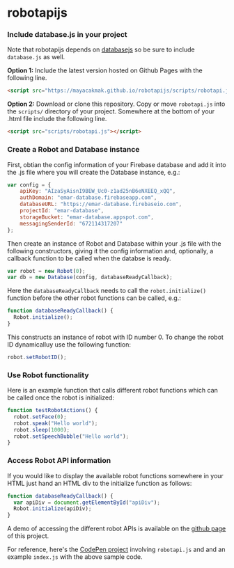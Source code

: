 # robotapijs

### Include database.js in your project

Note that robotapijs depends on [databasejs](https://github.com/mayacakmak/databasejs/blob/master/README.md#databasejs) so be sure to include `database.js` as well.

**Option 1:** Include the latest version hosted on Github Pages with the following line.

```html
<script src="https://mayacakmak.github.io/robotapijs/scripts/robotapi.js"></script>
```

**Option 2:** Download or clone this repository. Copy or move `robotapi.js` into the `scripts/` directory of your project.
Somewhere at the bottom of your .html file include the following line.

```html
<script src="scripts/robotapi.js"></script>
```

### Create a Robot and Database instance

First, obtian the config information of your Firebase database and add it into the .js file where you will create the Database instance, e.g.:
```javascript
var config = {
    apiKey: "AIzaSyAisnI9BEW_Uc0-z1ad25nB6eNXEEQ_xQQ",
    authDomain: "emar-database.firebaseapp.com",
    databaseURL: "https://emar-database.firebaseio.com",
    projectId: "emar-database",
    storageBucket: "emar-database.appspot.com",
    messagingSenderId: "672114317207"
};
```

Then create an instance of Robot and Database within your .js file with the following constructors, giving it the config information and, optionally, a callback function to be called when the databse is ready.

```javascript
var robot = new Robot(0);
var db = new Database(config, databaseReadyCallback);
```

Here the `databaseReadyCallback` needs to call the `robot.initialize()` function before the other robot functions can be called, e.g.:

```javascript
function databaseReadyCallback() {
  Robot.initialize();
}
```

This constructs an instance of robot with ID number 0. To change the robot ID dynamicalluy use the following function:

```javascript
robot.setRobotID();
```

### Use Robot functionality

Here is an example function that calls different robot functions which can be called once the robot is initialized:

```javascript
function testRobotActions() {
  robot.setFace(0);
  robot.speak("Hello world");
  robot.sleep(1000);
  robot.setSpeechBubble("Hello world");
}
```

### Access Robot API information

If you would like to display the available robot functions somewhere in your HTML just hand an HTML div to the initialize function as follows:

```javascript
function databaseReadyCallback() {
  var apiDiv = document.getElementById("apiDiv");
  Robot.initialize(apiDiv);
}
```

A demo of accessing the different robot APIs is available on the [github page](https://mayacakmak.github.io/robotapijs/) of this project.

For reference, here's the [CodePen project](https://codepen.io/mayacakmak/project/editor/ABprmo) involving `robotapi.js` and and an example `index.js` with the above sample code.
